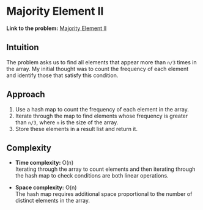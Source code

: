 # Majority Element II

**Link to the problem:** [Majority Element II](https://leetcode.com/problems/majority-element-ii/description/)

## Intuition
The problem asks us to find all elements that appear more than `n/3` times in the array. My initial thought was to count the frequency of each element and identify those that satisfy this condition.

## Approach
1. Use a hash map to count the frequency of each element in the array.
2. Iterate through the map to find elements whose frequency is greater than `n/3`, where `n` is the size of the array.
3. Store these elements in a result list and return it.

## Complexity
- **Time complexity:** O(n)  
   Iterating through the array to count elements and then iterating through the hash map to check conditions are both linear operations.

- **Space complexity:** O(n)  
   The hash map requires additional space proportional to the number of distinct elements in the array.

